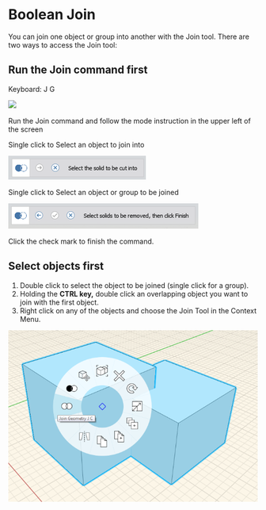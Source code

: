 # Boolean Join

You can join one object or group into another with the Join tool. There are two ways to access the Join tool:

## Run the Join command first

Keyboard: J G

![](https://github.com/FormIt3D/autodesk-formit-360-windows-help/tree/c377e7b8a3b8e43e684321d0b7de867608d317a3/assets/join_tool.png)

Run the Join command and follow the mode instruction in the upper left of the screen

Single click to Select an object to join into

![](../.gitbook/assets/cut_mode01.png)

Single click to Select an object or group to be joined

![](../.gitbook/assets/cut_mode02.png)

Click the check mark to finish the command.

## Select objects first

1. Double click to select the object to be joined \(single click for a group\).
2. Holding the **CTRL key,** double click an overlapping object you want to join with the first object.
3. Right click on any of the objects and choose the Join Tool in the Context Menu.

![](../.gitbook/assets/join-tool.png)

